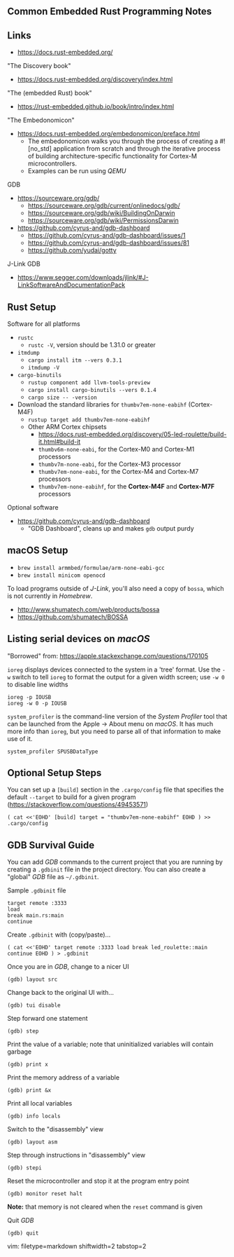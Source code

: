 ## Common Embedded Rust Programming Notes ##

## Links ##
- https://docs.rust-embedded.org/

"The Discovery book"
- https://docs.rust-embedded.org/discovery/index.html

"The (embedded Rust) book"
- https://rust-embedded.github.io/book/intro/index.html

"The Embedonomicon"
- https://docs.rust-embedded.org/embedonomicon/preface.html
  - The embedonomicon walks you through the process of creating a #![no_std]
    application from scratch and through the iterative process of building
    architecture-specific functionality for Cortex-M microcontrollers.
  - Examples can be run using _QEMU_

GDB
- https://sourceware.org/gdb/
  - https://sourceware.org/gdb/current/onlinedocs/gdb/
  - https://sourceware.org/gdb/wiki/BuildingOnDarwin
  - https://sourceware.org/gdb/wiki/PermissionsDarwin
- https://github.com/cyrus-and/gdb-dashboard
  - https://github.com/cyrus-and/gdb-dashboard/issues/1
  - https://github.com/cyrus-and/gdb-dashboard/issues/81
  - https://github.com/yudai/gotty

J-Link GDB
- https://www.segger.com/downloads/jlink/#J-LinkSoftwareAndDocumentationPack

## Rust Setup ##
Software for all platforms
- `rustc`
  - `rustc -V`, version should be 1.31.0 or greater
- `itmdump` 
  - `cargo install itm --vers 0.3.1`
  - `itmdump -V`
- `cargo-binutils`
  - `rustup component add llvm-tools-preview`
  - `cargo install cargo-binutils --vers 0.1.4`
  - `cargo size -- -version`
- Download the standard libraries for `thumbv7em-none-eabihf` (Cortex-M4F)
  - `rustup target add thumbv7em-none-eabihf`
  - Other ARM Cortex chipsets
    - https://docs.rust-embedded.org/discovery/05-led-roulette/build-it.html#build-it
    - `thumbv6m-none-eabi`, for the Cortex-M0 and Cortex-M1 processors
    - `thumbv7m-none-eabi`, for the Cortex-M3 processor
    - `thumbv7em-none-eabi`, for the Cortex-M4 and Cortex-M7 processors
    - `thumbv7em-none-eabihf`, for the **Cortex-M4F** and **Cortex-M7F**
      processors

Optional software
- https://github.com/cyrus-and/gdb-dashboard
  - "GDB Dashboard", cleans up and makes `gdb` output purdy


## macOS Setup ##
- `brew install armmbed/formulae/arm-none-eabi-gcc`
- `brew install minicom openocd`

To load programs outside of _J-Link_, you'll also need a copy of `bossa`,
which is not currently in _Homebrew_.
- http://www.shumatech.com/web/products/bossa
- https://github.com/shumatech/BOSSA


## Listing serial devices on _macOS_ ##
"Borrowed" from: https://apple.stackexchange.com/questions/170105

`ioreg` displays devices connected to the system in a 'tree' format.  Use the
`-w` switch to tell `ioreg` to format the output for a given width ѕcreen; use
`-w 0` to disable line widths

    ioreg -p IOUSB
    ioreg -w 0 -p IOUSB

`system_profiler` is the command-line version of the _System Profiler_ tool
that can be launched from the Apple -> About menu on _macOS_.  It has much
more info than `ioreg`, but you need to parse all of that information to make
use of it.

    system_profiler SPUSBDataType


## Optional Setup Steps ##
You can set up a `[build]` section in the `.cargo/config` file that specifies
the default `--target` to build for a given program
(https://stackoverflow.com/questions/49453571)

``
(
cat <<'EOHD'
[build]
target = "thumbv7em-none-eabihf"
EOHD
) >> .cargo/config
``


## GDB Survival Guide ##
You can add _GDB_ commands to the current project that you are running by
creating a `.gdbinit` file in the project directory.  You can also create a
"global" _GDB_ file as `~/.gdbinit`.

Sample `.gdbinit` file

    target remote :3333
    load
    break main.rs:main
    continue


Create `.gdbinit` with (copy/paste)...

``
(
cat <<'EOHD'
target remote :3333
load
break led_roulette::main
continue
EOHD
) > .gdbinit
``


Once you are in _GDB_, change to a nicer UI

    (gdb) layout src

Change back to the original UI with...

    (gdb) tui disable

Step forward one statement

    (gdb) step

Print the value of a variable; note that uninitialized variables will contain
garbage

    (gdb) print x

Print the memory address of a variable

    (gdb) print &x

Print all local variables

    (gdb) info locals

Switch to the "disassembly" view

    (gdb) layout asm

Step through instructions in "disassembly" view

    (gdb) stepi

Reset the microcontroller and stop it at the program entry point

    (gdb) monitor reset halt

**Note:** that memory is not cleared when the `reset` command is given

Quit _GDB_

    (gdb) quit


vim: filetype=markdown shiftwidth=2 tabstop=2
